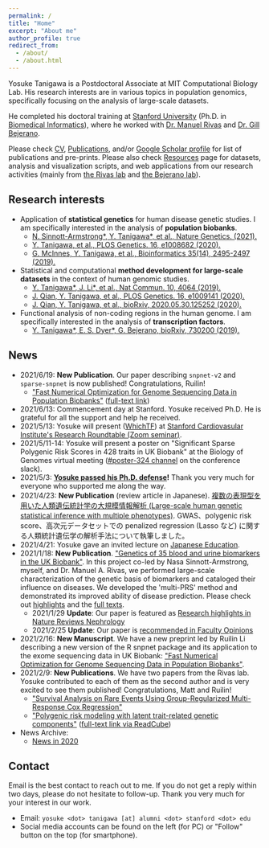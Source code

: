 ```yaml
---
permalink: /
title: "Home"
excerpt: "About me"
author_profile: true
redirect_from:
  - /about/
  - /about.html
---
```


Yosuke Tanigawa is a Postdoctoral Associate at MIT Computational Biology Lab.
His research interests are in various topics in population genomics, specifically focusing on the analysis of large-scale datasets.


He completed his doctoral training at [Stanford University](https://www.stanford.edu/) (Ph.D. in [Biomedical Informatics](https://med.stanford.edu/bmi.html)), where he worked with [Dr. Manuel Rivas](http://med.stanford.edu/rivaslab/) and [Dr. Gill Bejerano](http://bejerano.stanford.edu/).

Please check [CV](/cv), [Publications](/publications), and/or [Google Scholar profile](https://scholar.google.com/citations?user=9hVh3nQAAAAJ&hl=en) for list of publications and pre-prints. Please also check [Resources](/resources) page for datasets, analysis and visualization scripts, and web applications from our research activities (mainly from [the Rivas lab](http://med.stanford.edu/rivaslab/) and [the Bejerano lab](http://bejerano.stanford.edu/)).

## Research interests

- Application of **statistical genetics** for human disease genetic studies. I am specifically interested in the analysis of **population biobanks**.
  - [N. Sinnott-Armstrong\*, Y. Tanigawa\*, et al., Nature Genetics. (2021).](/publication/2021-01-18-biomarkers)
  - [Y. Tanigawa, et al., PLOS Genetics. 16, e1008682 (2020).](/publication/2020-05-05-ANGPTL7)
  - [G. McInnes, Y. Tanigawa, et al., Bioinformatics 35(14), 2495-2497 (2019).](/publication/2018-12-05-GBE)
- Statistical and computational **method development for large-scale datasets** in the context of human genomic studies.
  - [Y. Tanigawa\*, J. Li\*, et al., Nat Commun. 10, 4064 (2019).](/publication/2019-09-06-DeGAs)
  - [J. Qian, Y. Tanigawa, et al., PLOS Genetics. 16, e1009141 (2020).](/publication/2020-10-23-snpnet)
  - [J. Qian, Y. Tanigawa, et al., bioRxiv, 2020.05.30.125252 (2020).](/publication/preprint-2020-05-30-SRRR)
- Functional analysis of non-coding regions in the human genome. I am specifically interested in the analysis of **transcription factors**.
  - [Y. Tanigawa\*, E. S. Dyer\*, G. Bejerano, bioRxiv, 730200 (2019).](/publication/preprint-2019-08-20-whichtf)

## News

- 2021/6/19: **New Publication**. Our paper describing `snpnet-v2` and `sparse-snpnet` is now published! Congratulations, Ruilin!
  - ["Fast Numerical Optimization for Genome Sequencing Data in Population Biobanks"](/publication/2021-06-19-snpnet-v2) ([full-text link](https://academic.oup.com/bioinformatics/advance-article/doi/10.1093/bioinformatics/btab452/6306404?guestAccessKey=fdacd437-9789-4223-8731-86e413f879db))
- 2021/6/13: Commencement day at Stanford. Yosuke received Ph.D. He is grateful for all the support and help he received.
- 2021/5/13: Yosuke will present ([WhichTF](/publication/preprint-2019-08-20-whichtf)) at [Stanford Cardiovasular Institute's Research Roundtable (Zoom seminar)](/talks/2021-05-13-CVI).
- 2021/5/11-14: Yosuke will present a poster on "Significant Sparse Polygenic Risk Scores in 428 traits in UK Biobank" at the Biology of Genomes virtual meeting ([#poster-324 channel](https://cshlmc-genome21.slack.com/app_redirect?channel=poster-324) on the conference slack).
- 2021/5/3: **[Yosuke passed his Ph.D. defense](/talks/2021-05-03-PhD-defense)!** Thank you very much for everyone who supported me along the way.
- 2021/4/23: **New Publication** (review article in Japanese). [複数の表現型を用いた人類遺伝統計学の大規模情報解析 (Large-scale human genetic statistical inference with multiple phenotypes)](/publication/2021-04-23-JSBi-review). GWAS、polygenic risk score、高次元データセットでの penalized regression (Lasso など) に関する人類統計遺伝学の解析手法について執筆しました。
- 2021/4/21: Yosuke gave an invited lecture on [Japanese Education](/teaching/2021-04-21-ENGR159Q).
- 2021/1/18: **New Publication**. ["Genetics of 35 blood and urine biomarkers in the UK Biobank"](/publication/2021-01-18-biomarkers). In this project co-led by Nasa Sinnott-Armstrong, myself, and Dr. Manuel A. Rivas, we performed large-scale characterization of the genetic basis of biomarkers and cataloged their influence on diseases. We developed the 'multi-PRS' method and demonstrated its improved ability of disease prediction. Please check out [highlights](/publication/2021-01-18-biomarkers) and the [full texts](https://rdcu.be/cdMmM).
  - 2021/1/29 **Update**: Our paper is featured as [Research highlights in Nature Reviews Nephrology](https://doi.org/10.1038/s41581-021-00400-y)
  - 2021/2/25 **Update**: Our paper is [recommended in Faculty Opinions](https://facultyopinions.com/prime/739382438?key=f7aXbm1AwTY4cdc)
- 2021/2/16: **New Manuscript**. We have a new preprint led by Ruilin Li describing a new version of the R snpnet package and its application to the exome sequencing data in UK Biobank: ["Fast Numerical Optimization for Genome Sequencing Data in Population Biobanks"](/publication/preprint_2021-02-16-snpnet-v2).
- 2021/2/9: **New Publications**. We have two papers from the Rivas lab. Yosuke contributed to each of them as the second author and is very excited to see them published! Congratulations, Matt and Ruilin!
  - ["Survival Analysis on Rare Events Using Group-Regularized Multi-Response Cox Regression"](/publication/2021-02-09-mr-cox)
  - ["Polygenic risk modeling with latent trait-related genetic components"](/publication/2021-02-08-dPRS) ([full-text link via ReadCube](https://rdcu.be/ceXyy))
- News Archive:
  - [News in 2020](/posts/news/2020)

## Contact

Email is the best contact to reach out to me. If you do not get a reply within two days, please do not hesitate to follow-up. Thank you very much for your interest in our work.

- Email: `yosuke <dot> tanigawa [at] alumni <dot> stanford <dot> edu`
- Social media accounts can be found on the left (for PC) or "Follow" button on the top (for smartphone).
